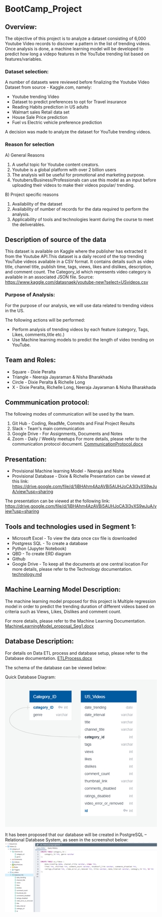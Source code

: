 # __BootCamp_Project__

## __Overview:__
The objective of this project is to analyze a dataset consisting of 6,000 Youtube Video records to discover a pattern in the list of trending videos. Once analysis is done, a machine learning model will be developed to predict how long a videpo features in the YouTube trending list based on  features/variables.

### __Dataset selection:__
A number of datasets were reviewed before finalizing the Youtube Video Dataset from source - Kaggle.com, namely:
- Youtube trending Video 
- Dataset to predict preferences to opt for Travel insurance
- Reading Habits prediction in US adults
- Walmart sales Retail data set
- House Sale Price prediction
- Fuel vs Electric vehicle preference prediction

A decision was made to analyze the dataset for YouTube trending videos. 

### __Reason for selection__

A) General Reasons
1. A useful topic for Youtube content creators. 
2. Youtube is a global platform with over 2 billion users
3. The analysis will be useful for promotional and marketing purpose.
4. Youtubers/Business/Professionals can use this model as an input before uploading their videos to make their videos popular/ trending.


B) Project specific reasons
1. Availability of the dataset
2. Availability of number of records for the data required to perform the analysis.
3. Applicability of tools and technologies learnt during the course to meet the deliverables.

## Description of source of the data
This dataset is available on Kaggle where the publisher has extracted it from the Youtube API.This dataset is a daily record of the top trending YouTube videos available in a CSV format. It contains details such as video title, channel title, publish time, tags, views, likes and dislikes, description, and comment count. The Category_id which represents video category is available in an associated JSON file. Source:  https://www.kaggle.com/datasnaek/youtube-new?select=USvideos.csv


### __Purpose of Analysis:__
For the purpose of our analysis, we will use data related to trending videos in the US.

The following actions will be performed:

- Perform analysis of trending videos by each feature (category, Tags, Likes, comments,title etc.) 
- Use Machine learning models to predict the length of video trending on YouTube.


## __Team and Roles:__
- Square - Dixie Peralta
- Triangle - Neeraja Jayaraman & Nisha Bharakhada
- Circle - Dixie Peralta & Richelle Long
- X - Dixie Peralta, Richelle Long, Neeraja Jayaraman & Nisha Bharakhada

## __Commmunication protocol:__
The following modes of communication will be used by the team.
1. Git Hub - Coding, ReadMe, Commits and Final Project Results  
2. Slack - Team's main communication  
3. Google Drive  - For Assignments, Documents and Notes  
4. Zoom - Daily / Weekly meetups
For more details, please refer to the communication protocol document.
[CommunicationProtocol.docx](CommunicationProtocol.docx)

## __Presentation:__
- Provisional Machine learning Model - Neeraja and Nisha
- Provisional Database - Dixie & Richelle
Presentation can be viewed at this link:
https://drive.google.com/file/d/1jBHAhm4AzAVBi5AUHJoCA3l3yXS9wJuA/view?usp=sharing

The presentation can be viewed at the following link: https://drive.google.com/file/d/1jBHAhm4AzAVBi5AUHJoCA3l3yXS9wJuA/view?usp=sharing

## __Tools and technologies used in Segment 1:__

- Microsoft Excel - To view the data once csv file is downloaded
- Postgress SQL - To create a database
- Python (Jupyter Notebook)
- QBD - To create ERD diagram
- Github
- Google Drive - To keep all the documents at one central location
For more details, please refer to the Technology documentation.
[technology.md](technology.md)

## __Machine Learning Model Description:__

The machine learning model proposed for this project is Multiple regression model in order to predict the trending duration of different videos based on criteria such as Views, Likes, Dislikes and comment count. 

For more details, please refer to the Machine Learning Documentation.
[MachineLearningModel_proposal_Seg1.docx](/MachineLearningModel/MachineLearningModel_proposal_Seg1.docx)

## __Database Description:__

For details on Data ETL process and database setup, please refer to the Database documentation.
[ETLProcess.docx](/ETL/ETLProcess.docx)

The schema of the database can be viewed below:

Quick Database Diagram:
![ETL/ERD.png](/ETL/ERD.png)

It has been proposed that our database will be created in 
PostgreSQL – Relational Database System, as seen in the screenshot below:
![DB_ERD_SQL_posGres.png](/ETL/DB_ERD_SQL_posGres.png)

